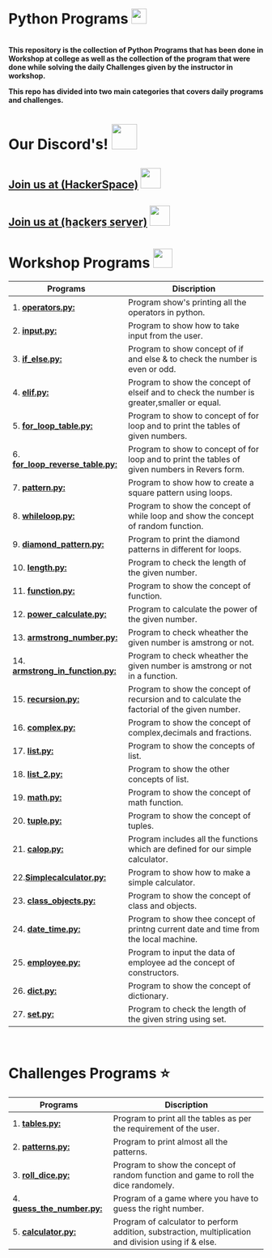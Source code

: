 # Python Programs <img src="https://i.imgur.com/YbEvz0e.png" height=30px width=30px>

<br><b>
This repository is the collection of Python Programs that has been done in Workshop at college as well as the collection of the program that were done while solving the daily Challenges given by the instructor in workshop. 

This repo has divided into two main categories that covers daily programs and challenges.
</b>

# Our Discord's! <img src="https://i.imgur.com/YrfDw86.gif" height=50px>

**[<h2>Join us at (HackerSpace)](https://discord.gg/5PNFxQF2nz)** <img src="https://i.imgur.com/9TC5djL.gif" height=40px>

**[<h2>Join us at (h̲a̲c̲k̲e̲r̲s̲ ̲s̲e̲r̲v̲e̲r̲)](https://discord.gg/5uZjRKHmJQ)** <img src="https://i.imgur.com/ZvJVrUo.gif" height=40px>

# Workshop Programs <img src="https://i.imgur.com/4sdNnC4.gif" height=38px>

| Programs                                           |Discription                             |
|----------------------------------------------------|----------------------------------------|
|1. **[operators.py:](Day_1/operators.py)**| Program show's printing all the operators in python.|
|2. **[input.py:](Day_1/input.py)**| Program to show how to take input from the user.|
|3. **[if_else.py:](Day_1/if_else.py)**| Program to show concept of if and else & to check the number is even or odd.|
|4. **[elif.py:](Day_1/elif.py)**| Program to show the concept of elseif and  to check the number is greater,smaller or equal.|
|5. **[for_loop_table.py:](Day_1/for_loop_table.py)**| Program to show to concept of for loop and to print the tables of given numbers.|
|6. **[for_loop_reverse_table.py:](Day_1/for_loop_reverse_table.py)**| Program to show to concept of for loop and to print the tables of given numbers in Revers form.|
|7. **[pattern.py:](Day_1/pattern.py)**| Program to show how to create a square pattern using loops.|
|8. **[whileloop.py:](Day_2/whileloop.py)**| Program to show the concept of while loop and show the concept of random function.|
|9. **[diamond_pattern.py:](Day_2/diamond_pattern.py)**| Program to print the diamond patterns in different for loops.|
|10. **[length.py:](Day_3/length.py)**| Program to check the length of the given number.|
|11. **[function.py:](Day_3/function.py)**| Program to show the concept of function.|
|12. **[power_calculate.py:](Day_3/power_calculate.py)**| Program to calculate the power of the given number.|
|13. **[armstrong_number.py:](Day_3/armstrong_number.py)**| Program to check wheather the given number is amstrong or not.|
|14. **[armstrong_in_function.py:](Day_3/armstrong_in_function.py)**| Program to check wheather the given number is amstrong or not in a function.|
|15. **[recursion.py:](Day_3/recursion.py)**| Program to show the concept of recursion and to calculate the factorial of the given number.|
|16. **[complex.py:](Day_4/complex.py)**| Program to show the concept of complex,decimals and fractions.|
|17. **[list.py:](Day_4/list.py)**| Program to show the concepts of list.|
|18. **[list_2.py:](Day_4/list_2.py)**| Program to show the other concepts of list.|
|19. **[math.py:](Day_4/math.py)**| Program to show the concept of math function.|
|20. **[tuple.py:](Day_4/tuple.py)**| Program to show the concept of tuples.|
|21. **[calop.py:](Day_5/calop.py)**| Program includes all the functions which are defined for our simple calculator.|
|22.**[Simplecalculator.py:](Day_5/Simplecalculator.py)**| Program to show how to make a simple calculator.|
|23. **[class_objects.py:](Day_5/class_objects.py)**| Program to show the concept of class and objects.|
|24. **[date_time.py:](Day_5/date_time.py)**| Program to show thee concept of printng current date and time from the local machine.|
|25. **[employee.py:](Day_5/employee.py)**| Program to input the data of employee ad the concept of constructors.|
|26. **[dict.py:](Day_6/dict.py)**| Program to show the concept of dictionary.|
|27. **[set.py:](Day_6/set.py)**| Program to check the length of the given string using set.|
<br>

# Challenges Programs ⭐

| Programs                                           |Discription                             |
|----------------------------------------------------|----------------------------------------|
|1. **[tables.py:](Challenges/Day_1/tables.py)**| Program to print all the tables as per the requirement of the user.|
|2. **[patterns.py:](Challenges/Day_1/patterns.py)**| Program to print almost all the patterns.|
|3. **[roll_dice.py:](Challenges/Day_2/roll_dice.py)**| Program to show the concept of random function and game to roll the dice randomely.|
|4. **[guess_the_number.py:](Challenges/Day_2/guess_the_number.py)**| Program of a game where you have to guess the right number.|
|5. **[calculator.py:](Challenges/Day_3/calculator.py)**| Program of calculator to perform addition, substraction, multiplication and division using if & else.|


